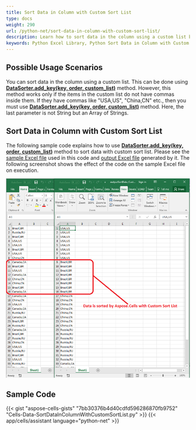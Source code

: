 ```yaml
---
title: Sort Data in Column with Custom Sort List
type: docs
weight: 290
url: /python-net/sort-data-in-column-with-custom-sort-list/
description: Learn how to sort data in the column using a custom list by using the Aspose.Cells for Python via .NET API.
keywords: Python Excel Library, Python Sort Data in Column with Custom Sort List, Python Sort data by custom list.
---
```


## **Possible Usage Scenarios**

You can sort data in the column using a custom list. This can be done using [**DataSorter.add_key(key, order, custom_list)**](https://reference.aspose.com/cells/python-net/aspose.cells/datasorter/add_key/#int-aspose.cells.SortOrder-list) method. However, this method works only if the items in the custom list do not have commas inside them. If they have commas like "USA,US", "China,CN" etc., then you must use [**DataSorter.add_key(key, order, custom_list)**](https://reference.aspose.com/cells/python-net/aspose.cells/datasorter/add_key/#int-aspose.cells.SortOrder-list) method. Here, the last parameter is not String but an Array of Strings.

## **Sort Data in Column with Custom Sort List**

The following sample code explains how to use [**DataSorter.add_key(key, order, custom_list)**](https://reference.aspose.com/cells/python-net/aspose.cells/datasorter/add_key/#int-aspose.cells.SortOrder-list) method to sort data with custom sort list. Please see the [sample Excel file](50528327.xlsx) used in this code and [output Excel file](50528328.xlsx) generated by it. The following screenshot shows the effect of the code on the sample Excel file on execution.

![todo:image_alt_text](sort-data-in-column-with-custom-sort-list_1.png)

## **Sample Code**

{{< gist "aspose-cells-gists" "7bb30376b4d40cdfd596286870fb9752" "Cells-Data-SortDataInColumnWithCustomSortList.py" >}}
{{< app/cells/assistant language="python-net" >}}